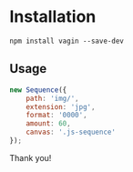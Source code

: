 # Installation
```npm install vagin --save-dev```
## Usage
```js
new Sequence({
    path: 'img/',
    extension: 'jpg',
    format: '0000',
    amount: 60,
    canvas: '.js-sequence'
});
```
Thank you!